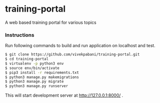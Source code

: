 # training-portal
A web based training portal for various topics

### Instructions

Run following commands to build and run application on localhost and test.
``` bash
$ git clone https://github.com/vivekpabani/training-portal.git
$ cd training-portal
$ virtualenv -p python3 env
$ source env/bin/activate
$ pip3 install -r requirements.txt
$ python3 manage.py makemigrations
$ python3 manage.py migrate
$ python3 manage.py runserver
```

This will start development server at http://127.0.0.1:8000/ .
